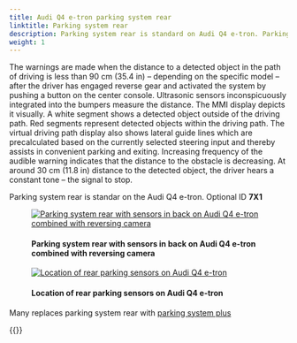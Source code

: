```yaml
---
title: Audi Q4 e-tron parking system rear
linktitle: Parking system rear
description: Parking system rear is standard on Audi Q4 e-tron. Parking system rears informs the driver, visually and audibly, about obstacles behind the vehicle.
weight: 1
---
```

<!-- markdownlint-disable MD033 -->
 The warnings are made when the distance to a detected object in the path of driving is less than 90 cm (35.4 in) – depending on the specific model – after the driver has engaged reverse gear and activated the system by pushing a button on the center console. Ultrasonic sensors inconspicuously integrated into the bumpers measure the distance. The MMI display depicts it visually. A white segment shows a detected object outside of the driving path. Red segments represent detected objects within the driving path. The virtual driving path display also shows lateral guide lines which are precalculated based on the currently selected steering input and thereby assists in convenient parking and exiting. Increasing frequency of the audible warning indicates that the distance to the obstacle is decreasing. At around 30 cm (11.8 in) distance to the detected object, the driver hears a constant tone – the signal to stop.

 Parking system rear is standar on the Audi Q4 e-tron. Optional ID **7X1**
<figure>
    <a href="https://media.electrichasgoneaudi.net/multimedia/models/q4-e-tron/technology/drivingassistance/parkingsystemrear/parkingsystemrear.jpg">
        <img src="https://media.electrichasgoneaudi.net/multimedia/models/q4-e-tron/technology/drivingassistance/parkingsystemrear/parkingsystemrears.jpg"
        class="img-fluid" alt="Parking system rear with sensors in back on Audi Q4 e-tron combined with reversing camera" title="Parking system rear with sensors in back on Audi Q4 e-tron combined with reversing camera">
    </a>
    <figcaption><h4>Parking system rear with sensors in back on Audi Q4 e-tron combined with reversing camera</h4></figcaption>
</figure>


<figure>
    <a href="https://media.electrichasgoneaudi.net/multimedia/models/q4-e-tron/technology/drivingassistance/parkingsystemplus/sensorsrear.jpg">
        <img src="https://media.electrichasgoneaudi.net/multimedia/models/q4-e-tron/technology/drivingassistance/parkingsystemplus/sensorsrears.jpg"
        class="img-fluid" alt="Location of rear parking sensors on Audi Q4 e-tron" title="Location of rear parking sensors on Audi Q4 e-tron">
    </a>
    <figcaption><h4>Location of rear parking sensors on Audi Q4 e-tron</h4></figcaption>
</figure>


Many replaces parking system rear with [parking system plus](../parkingsystemplus/)


{{<children description="true" />}}

